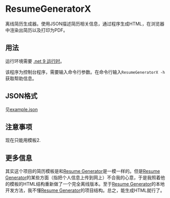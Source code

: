 # ResumeGeneratorX

离线简历生成器。使用JSON描述简历相关信息，通过程序生成HTML，在浏览器中渲染出简历以及打印为PDF。

## 用法
运行环境需要 [.net 9 运行时](https://dotnet.microsoft.com/zh-cn/download/dotnet/9.0)。

该程序为控制台程序，需要输入命令行参数。在命令行输入`ResumeGeneratorX -h`获取帮助信息。

## JSON格式
见[example.json](./ResumeGeneratorX/Assets/example.json)

## 注意事项
现在只能用模板2.

## 更多信息
其实这个项目的简历模板是和[Resume Generator](https://github.com/visiky/resume)是一模一样的。但是[Resume Generator](https://github.com/visiky/resume)的某些方面（指把个人信息上传到网上）不合我的心意，于是我照着他的模板的HTML结构重新做了一个完全离线版本。至于[Resume Generator](https://github.com/visiky/resume)的本地开发方法，我不懂[Resume Generator](https://github.com/visiky/resume)的项目结构。总之，能生成HTML就行了。
